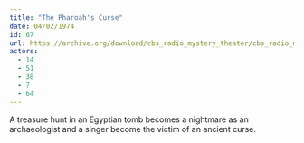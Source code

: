 ```yaml
---
title: "The Pharoah's Curse"
date: 04/02/1974
id: 67
url: https://archive.org/download/cbs_radio_mystery_theater/cbs_radio_mystery_theater-0051-0100.zip/cbs_radio_mystery_theater-0051-0100%2Fcbsrmt_0067_the_pharoahs_curse.mp3
actors:
  - 14
  - 51
  - 38
  - 7
  - 64
---
```

A treasure hunt in an Egyptian tomb becomes a nightmare as an archaeologist and a singer become the victim of an ancient curse.